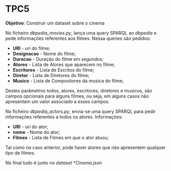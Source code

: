 # TPC5

**Objetivo**: Construir um dataset sobre o cinema

No ficheiro *dbpedia_movies.py*, lança uma query SPARQL ao *dbpedia* e pede informações referentes aos filmes. Nessa queries são pedidos:

- **URI** - uri do filme;
- **Designacao** - Nome do filme;
- **Duracao** - Duração do filme em segundos;
- **Atores** - Lista de Atores que aparecem no filme;
- **Escritores** - Lista de Escritos do filme;
- **Diretor** - Lista de Diretores do filme;
- **Musico** - Lista de Compositores da musica do filme;

Destes parâmetros todos, atores, escritores, diretores e musicos, são campos opcionais para alguns filmes, ou seja, em alguns casos não apresentam um valor associado a esses campos.

No ficheiro *dbpedia_actors.py*, envia-se uma query SPARQL para pedir informações referentes a todos os atores. Informações:

- **URI** - uri do ator;
- **nome** - Nome do ator;
- **Filmes** - Lista de Filmes em que o ator atuou;

Tal como no caso anterior, pode haver atores que não apresentem qualquer tipo de filmes.

No final tudo é junto no *dataset* **Cinema.json*
